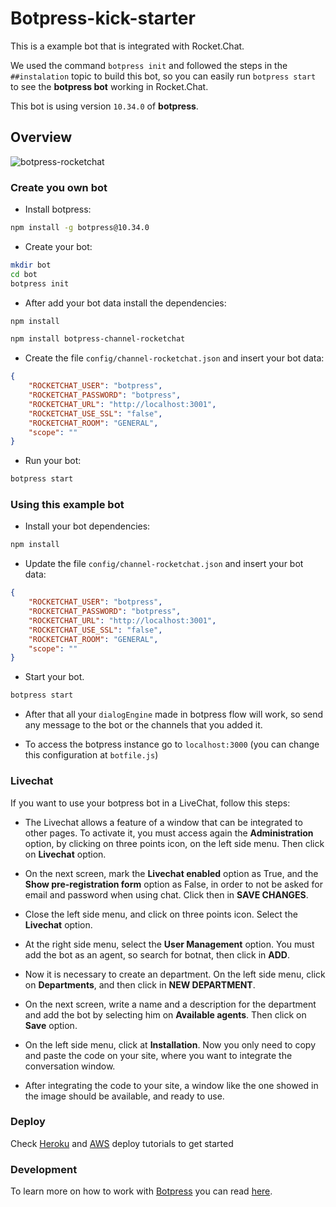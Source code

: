 # Botpress-kick-starter

This is a example bot that is integrated with Rocket.Chat.

We used the command `botpress init` and followed the steps in the `##instalation`
topic to build this bot, so you can easily run `botpress start` to see the 
**botpress bot** working in Rocket.Chat.

This bot is using version `10.34.0` of **botpress**.

## Overview

![botpress-rocketchat](https://github.com/RocketChat/botpress-channel-rocketchat/wiki/images/botpress.gif)

### Create you own bot

* Install botpress:

```sh
npm install -g botpress@10.34.0
```

* Create your bot:

```sh
mkdir bot
cd bot
botpress init
```

* After add your bot data install the dependencies:

```sh
npm install

npm install botpress-channel-rocketchat
```

* Create the file `config/channel-rocketchat.json` and insert your bot data:

```json
{
    "ROCKETCHAT_USER": "botpress",
    "ROCKETCHAT_PASSWORD": "botpress",
    "ROCKETCHAT_URL": "http://localhost:3001",
    "ROCKETCHAT_USE_SSL": "false",
    "ROCKETCHAT_ROOM": "GENERAL",
    "scope": ""
}
```

* Run your bot:

```sh
botpress start
```

### Using this example bot 

* Install your bot dependencies:

```sh
npm install
```

* Update the file `config/channel-rocketchat.json` and insert your bot data:

```json
{
    "ROCKETCHAT_USER": "botpress",
    "ROCKETCHAT_PASSWORD": "botpress",
    "ROCKETCHAT_URL": "http://localhost:3001",
    "ROCKETCHAT_USE_SSL": "false",
    "ROCKETCHAT_ROOM": "GENERAL",
    "scope": ""
}
```

* Start your bot.

```sh
botpress start
```

* After that all your `dialogEngine` made in botpress flow will work, so send any
message to the bot or the channels that you added it.

* To access the botpress instance go to `localhost:3000` (you can change this configuration at `botfile.js`)

### Livechat

If you want to use your botpress bot in a LiveChat, follow this steps:

* The Livechat allows a feature of a window that can be integrated to other pages. To activate it, you must access again the **Administration** option, by clicking on three points icon, on the left side menu. Then click on **Livechat** option.

* On the next screen, mark the **Livechat enabled** option as True, and the **Show pre-registration form** option as False, in order to not be asked for email and password when using chat. Click then in **SAVE CHANGES**.

* Close the left side menu, and click on three points icon. Select the **Livechat** option.

* At the right side menu, select the **User Management** option. You must add the bot as an agent, so search for botnat, then click in **ADD**.

* Now it is necessary to create an department. On the left side menu, click on **Departments**, and then click in **NEW DEPARTMENT**.

* On the next screen, write a name and a description for the department and add the bot by selecting him on **Available agents**. Then click on **Save** option.

* On the left side menu, click at **Installation**. Now you only need to copy and paste the code on your site, where you want to integrate the conversation window.

* After integrating the code to your site, a window like the one showed in the image should be available, and ready to use.

### Deploy

Check [Heroku](https://botpress.io/docs/deploy/heroku/) and [AWS](https://botpress.io/docs/deploy/aws/) deploy tutorials to get started

### Development

To learn more on how to work with [Botpress](https://botpress.io/) you can read [here](https://botpress.io/docs/getting_started/).
